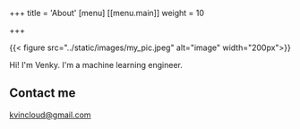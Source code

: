 +++
title = 'About'
[menu]
[[menu.main]]
  weight = 10


+++

{{< figure src="../static/images/my_pic.jpeg" alt="image" width="200px">}}

Hi! I'm Venky. I'm a machine learning engineer.

## Contact me

[kvincloud@gmail.com](mailto:kvincloud@gmail.com)
